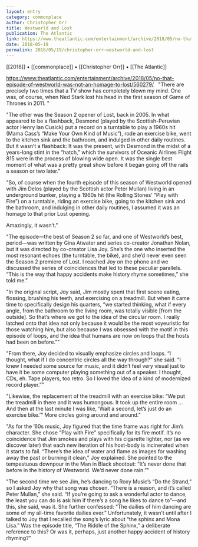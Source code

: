 ```yaml
---
layout: entry
category: commonplace
author: Christopher Orr
title: Westworld and Lost
publication: The Atlantic
link: https://www.theatlantic.com/entertainment/archive/2018/05/no-that-episode-of-westworld-was-not-an-homage-to-lost/560279/
date: 2018-05-19
permalink: 2018/05/19/christopher-orr-westworld-and-lost
---
```


[[2018]] • [[commonplace]] • [[Christopher Orr]] • [[The Atlantic]]

https://www.theatlantic.com/entertainment/archive/2018/05/no-that-episode-of-westworld-was-not-an-homage-to-lost/560279/
 
"There are precisely two times that a TV show has completely blown my mind. One was, of course, when Ned Stark lost his head in the first season of Game of Thrones in 2011. "

"The other was the Season 2 opener of Lost, back in 2005. In what appeared to be a flashback, Desmond (played by the Scottish-Peruvian actor Henry Ian Cusick) put a record on a turntable to play a 1960s hit (Mama Cass’s “Make Your Own Kind of Music”), rode an exercise bike, went to the kitchen sink and the bathroom, and indulged in other daily routines. But it wasn’t a flashback: It was the present, with Desmond in the midst of a years-long stint in the “hatch,” which the survivors of Oceanic Airlines Flight 815 were in the process of blowing wide open. It was the single best moment of what was a pretty great show before it began going off the rails a season or two later."

"So, of course when the fourth episode of this season of Westworld opened with Jim Delos (played by the Scottish actor Peter Mullan) living in an underground bunker, playing a 1960s hit (the Rolling Stones’ “Play with Fire”) on a turntable, riding an exercise bike, going to the kitchen sink and the bathroom, and indulging in other daily routines, I assumed it was an homage to that prior Lost opening.

Amazingly, it wasn’t."

"The episode—the best of Season 2 so far, and one of Westworld’s best, period—was written by Gina Atwater and series co-creator Jonathan Nolan, but it was directed by co-creator Lisa Joy. She’s the one who inserted the most resonant echoes (the turntable, the bike), and she’d never even seen the Season 2 premiere of Lost. I reached Joy on the phone and we discussed the series of coincidences that led to these peculiar parallels. “This is the way that happy accidents make history rhyme sometimes,” she told me."

"In the original script, Joy said, Jim mostly spent that first scene eating, flossing, brushing his teeth, and exercising on a treadmill. But when it came time to specifically design his quarters, “we started thinking, what if every angle, from the bathroom to the living room, was totally visible [from the outside]. So that’s where we got to the idea of the circular room. I really latched onto that idea not only because it would be the most voyeuristic for those watching him, but also because I was obsessed with the motif in this episode of loops, and the idea that humans are now on loops that the hosts had been on before.”"

"From there, Joy decided to visually emphasize circles and loops. “I thought, what if I do concentric circles all the way through?” she said. “I knew I needed some source for music, and it didn’t feel very visual just to have it be some computer playing something out of a speaker. I thought, CDs, eh. Tape players, too retro. So I loved the idea of a kind of modernized record player.”"

"Likewise, the replacement of the treadmill with an exercise bike: “We put the treadmill in there and it was humongous. It took up the entire room ... And then at the last minute I was like, ‘Wait a second, let’s just do an exercise bike.’” More circles going around and around."

"As for the ’60s music, Joy figured that the time frame was right for Jim’s character. She chose “Play with Fire” specifically for its fire motif. It’s no coincidence that Jim smokes and plays with his cigarette lighter, nor (as we discover later) that each new iteration of his host-body is incinerated when it starts to fail. “There’s the idea of water and flame as images for washing away the past or burning it clean,” Joy explained. She pointed to the tempestuous downpour in the Man in Black shootout: “It’s never done that before in the history of Westworld. We’d never done rain.”"

"The second time we see Jim, he’s dancing to Roxy Music’s “Do the Strand,” so I asked Joy why that song was chosen. “There is a reason, and it’s called Peter Mullan,” she said. “If you’re going to ask a wonderful actor to dance, the least you can do is ask him if there’s a song he likes to dance to”—and this, she said, was it. She further confessed: “The dailies of him dancing are some of my all-time favorite dailies ever.” Unfortunately, it wasn’t until after I talked to Joy that I recalled the song’s lyric about “the sphinx and Mona Lisa.” Was the episode title, “The Riddle of the Sphinx,” a deliberate reference to this? Or was it, perhaps, just another happy accident of history rhyming?"